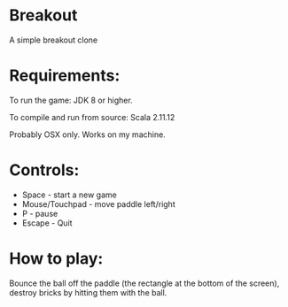 # Breakout

A simple breakout clone

# Requirements:

To run the game: JDK 8 or higher.

To compile and run from source: Scala 2.11.12

Probably OSX only. Works on my machine.

# Controls:

* Space - start a new game
* Mouse/Touchpad - move paddle left/right
* P - pause
* Escape - Quit

# How to play:

Bounce the ball off the paddle (the rectangle at the bottom of the screen), destroy bricks by hitting them with the ball.
